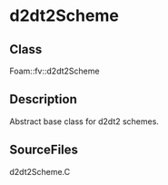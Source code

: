 # d2dt2Scheme 
## Class
Foam::fv::d2dt2Scheme

## Description
Abstract base class for d2dt2 schemes.

## SourceFiles
d2dt2Scheme.C

